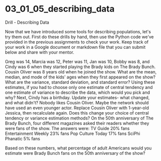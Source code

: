 # 03_01_05_describing_data
Drill - Describing Data

Now that we have introduced some tools for describing populations, let's try them out. First do these drills by hand, then use the Python code we've provided in the previous assignments to check your work. Keep track of your work in a Google document or markdown file that you can submit below and share with your mentor.

Greg was 14, Marcia was 12, Peter was 11, Jan was 10, Bobby was 8, and Cindy was 6 when they started playing the Brady kids on The Brady Bunch. Cousin Oliver was 8 years old when he joined the show. What are the mean, median, and mode of the kids' ages when they first appeared on the show? What are the variance, standard deviation, and standard error?
Using these estimates, if you had to choose only one estimate of central tendency and one estimate of variance to describe the data, which would you pick and why?
Next, Cindy has a birthday. Update your estimates- what changed, and what didn't?
Nobody likes Cousin Oliver. Maybe the network should have used an even younger actor. Replace Cousin Oliver with 1-year-old Jessica, then recalculate again. Does this change your choice of central tendency or variance estimation methods?
On the 50th anniversary of The Brady Bunch, four different magazines asked their readers whether they were fans of the show. The answers were: TV Guide 20% fans Entertainment Weekly 23% fans Pop Culture Today 17% fans SciPhi Phanatic 5% fans

Based on these numbers, what percentage of adult Americans would you estimate were Brady Bunch fans on the 50th anniversary of the show?
